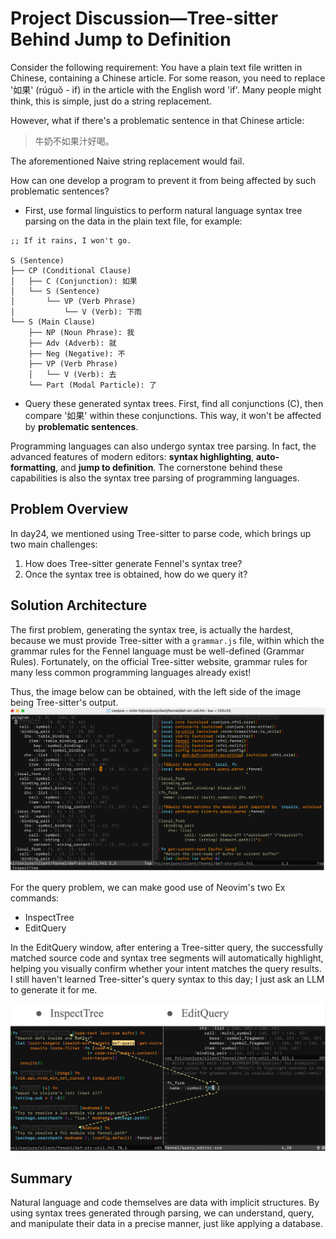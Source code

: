 # Project Discussion—Tree-sitter Behind Jump to Definition

Consider the following requirement: You have a plain text file written in Chinese, containing a Chinese article. For some reason, you need to replace '如果' (rúguǒ - if) in the article with the English word 'if'. Many people might think, this is simple, just do a string replacement.

However, what if there's a problematic sentence in that Chinese article:

> 牛奶不如果汁好喝。

The aforementioned Naive string replacement would fail.

How can one develop a program to prevent it from being affected by such problematic sentences?

*   First, use formal linguistics to perform natural language syntax tree parsing on the data in the plain text file, for example:

```
;; If it rains, I won't go.

S (Sentence)
├── CP (Conditional Clause)
│   ├── C (Conjunction): 如果
│   └── S (Sentence)
│       └── VP (Verb Phrase)
│           └── V (Verb): 下雨
└── S (Main Clause)
    ├── NP (Noun Phrase): 我
    ├── Adv (Adverb): 就
    ├── Neg (Negative): 不
    ├── VP (Verb Phrase)
    │   └── V (Verb): 去
    └── Part (Modal Particle): 了
```
*   Query these generated syntax trees. First, find all conjunctions (C), then compare '如果' within these conjunctions. This way, it won't be affected by **problematic sentences**.

Programming languages can also undergo syntax tree parsing. In fact, the advanced features of modern editors: **syntax highlighting**, **auto-formatting**, and **jump to definition**. The cornerstone behind these capabilities is also the syntax tree parsing of programming languages.

## Problem Overview

In day24, we mentioned using Tree-sitter to parse code, which brings up two main challenges:

1.  How does Tree-sitter generate Fennel's syntax tree?
2.  Once the syntax tree is obtained, how do we query it?

## Solution Architecture

The first problem, generating the syntax tree, is actually the hardest, because we must provide Tree-sitter with a `grammar.js` file, within which the grammar rules for the Fennel language must be well-defined (Grammar Rules). Fortunately, on the official Tree-sitter website, grammar rules for many less common programming languages already exist!

Thus, the image below can be obtained, with the left side of the image being Tree-sitter's output.
![](image/Project/tree-sitter.jpg)

For the query problem, we can make good use of Neovim's two Ex commands:

-   InspectTree
-   EditQuery

In the EditQuery window, after entering a Tree-sitter query, the successfully matched source code and syntax tree segments will automatically highlight, helping you visually confirm whether your intent matches the query results. I still haven't learned Tree-sitter's query syntax to this day; I just ask an LLM to generate it for me.

![](image/Project/t-query.png)

## Summary

Natural language and code themselves are data with implicit structures. By using syntax trees generated through parsing, we can understand, query, and manipulate their data in a precise manner, just like applying a database.
